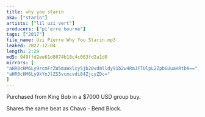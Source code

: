 ```yaml
---
title: why you starin
aka: ["starin"]
artists: ["lil uzi vert"]
producers: ["pi'erre bourne"]
tags: ["2017"]
file_name: Uzi Pierre Why You Starin.mp3
leaked: 2022-12-04
length: 2:29
md5: 949ffd2ee61d8074b18c4c063fd2a1d0
mirrors: [
"aHR0cHM6Ly9rcmFrZW5maWxlcy5jb20vdmlldy91b2w4RmJFTUlpL2ZpbGUuaHRtbA==",
"aHR0cHM6Ly9kYnJlZS5vcmcvdi84ZjcyZDc="
]
---
```

Purchased from King Bob in a $7000 USD group buy.

Shares the same beat as Chavo - Bend Block.
